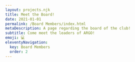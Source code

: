 ```yaml
---
layout: projects.njk
title: Meet the Board!
date: 2021-01-01
permalink: /Board Members/index.html
metaDescription: A page regarding the board of the club!
subtitle: Come meet the leaders of ARGO!
emoji: 💻
eleventyNavigation:
  key: Board Members
  order: 2
---
```

